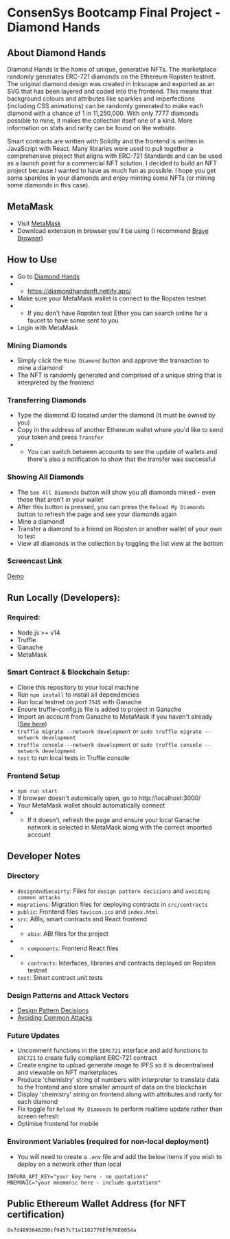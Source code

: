 # ConsenSys Bootcamp Final Project - Diamond Hands
## About Diamond Hands
Diamond Hands is the home of unique, generative NFTs. The marketplace randomly generates ERC-721 diamonds on the Ethereum Ropsten testnet. The original diamond design was created in Inkscape and exported as an SVG that has been layered and coded into the frontend. This means that background colours and attributes like sparkles and imperfections (including CSS animations) can be randomly generated to make each diamond with a chance of 1 in 11,250,000. With only 7777 diamonds possible to mine, it makes the collection itself one of a kind. More information on stats and rarity can be found on the website. 

Smart contracts are written with Solidity and the frontend is written in JavaScript with React. Many libraries were used to pull together a comprehensive project that aligns with ERC-721 Standards and can be used as a launch point for a commercial NFT solution. I decided to build an NFT project because I wanted to have as much fun as possible. I hope you get some sparkles in your diamonds and enjoy minting some NFTs (or mining some diamonds in this case).
## MetaMask
* Visit [MetaMask](https://metamask.io/)
* Download extension in browser you'll be using (I recommend [Brave Browser](https://brave.com/))
## How to Use
* Go to [Diamond Hands](https://diamondhandsnft.netlify.app/)
* * https://diamondhandsnft.netlify.app/
* Make sure your MetaMask wallet is connect to the Ropsten testnet
* * If you don't have Ropsten test Ether you can search online for a faucet to have some sent to you
* Login with MetaMask
### Mining Diamonds
* Simply click the `Mine Diamond` button and approve the transaction to mine a diamond
* The NFT is randomly generated and comprised of a unique string that is interpreted by the frontend
### Transferring Diamonds
* Type the diamond ID located under the diamond (it must be owned by you)
* Copy in the address of another Ethereum wallet where you'd like to send your token and press `Transfer`
* * You can switch between accounts to see the update of wallets and there's also a notification to show that the transfer was successful
### Showing All Diamonds
* The `See All Diamonds` button will show you all diamonds mined - even those that aren't in your wallet
* After this button is pressed, you can press the `Reload My Diamonds` button to refresh the page and see your diamonds again
* Mine a diamond!
* Transfer a diamond to a friend on Ropsten or another wallet of your own to test
* View all diamonds in the collection by toggling the list view at the bottom
### Screencast Link
[Demo](https://www.loom.com/share/82595e43f2e647edb03ff7e7a461e810)
## Run Locally (Developers):
### Required:
* Node.js >= v14
* Truffle
* Ganache
* MetaMask
### Smart Contract & Blockchain Setup:
* Clone this repository to your local machine
* Run `npm install` to install all dependencies
* Run local testnet on port `7545` with Ganache
* Ensure truffle-config.js file is added to project in Ganache
* Import an account from Ganache to MetaMask if you haven't already ([See here](https://www.trufflesuite.com/docs/truffle/getting-started/truffle-with-metamask/))
* `truffle migrate --network development` or `sudo truffle migrate --network development`
* `truffle console --network development` or `sudo truffle console --network development`
* `test` to run local tests in Truffle console
### Frontend Setup
* `npm run start`
* If browser doesn't automically open, go to http://localhost:3000/
* Your MetaMask wallet should automatically connect
* * If it doesn't, refresh the page and ensure your local Ganache network is selected in MetaMask along with the correct imported account
## Developer Notes
### Directory
* `designAndSecuirty`: Files for `design pattern decisions` and `avoiding common attacks`
* `migrations`: Migration files for deploying contracts in `src/contracts`
* `public`: Frontend files `favicon.ico` and `index.html`
* `src`: ABIs, smart contracts and React frontend
* * `abis`: ABI files for the project
* * `components`: Frontend React files
* * `contracts`: Interfaces, libraries and contracts deployed on Ropsten testnet
* `test`: Smart contract unit tests
### Design Patterns and Attack Vectors
* [Design Pattern Decisions](/designAndSecurity/design_pattern_decisions.md)
* [Avoiding Common Attacks](/designAndSecurity/avoiding_common_attacks.md)
### Future Updates
* Uncomment functions in the `IERC721` interface and add functions to `ERC721` to create fully compliant ERC-721 contract
* Create engine to upload generate image to IPFS so it is decentralised and viewable on NFT marketplaces
* Produce 'chemistry' string of numbers with interpreter to translate data to the frontend and store smaller amount of data on the blockchain
* Display 'chemistry' string on frontend along with attributes and rarity for each diamond
* Fix toggle for `Reload My Diamonds` to perform realtime update rather than screen refresh
* Optimise frontend for mobile
### Environment Variables (required for non-local deployment)
* You will need to create a `.env` file and add the below items if you wish to deploy on a network other than local
```
INFURA_API_KEY="your key here - no quotations"
MNEMONIC="your mnemonic here - include quotations"
```
## Public Ethereum Wallet Address (for NFT certification)
`0x7d48936462D0cf9457c71e1102776Ef676E6054a`